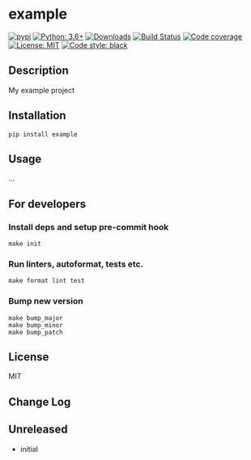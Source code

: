 # example

[![pypi](https://badge.fury.io/py/example.svg)](https://pypi.org/project/example)
[![Python: 3.6+](https://img.shields.io/badge/Python-3.6+-blue.svg)](https://pypi.org/project/example)
[![Downloads](https://img.shields.io/pypi/dm/example.svg)](https://pypistats.org/packages/example)
[![Build Status](https://travis-ci.org/m-burst/example.svg?branch=master)](https://travis-ci.org/m-burst/example)
[![Code coverage](https://codecov.io/gh/m-burst/example/branch/master/graph/badge.svg)](https://codecov.io/gh/m-burst/example)
[![License: MIT](https://img.shields.io/badge/License-MIT-green.svg)](https://en.wikipedia.org/wiki/MIT_License)
[![Code style: black](https://img.shields.io/badge/code%20style-black-000000.svg)](https://github.com/ambv/black)

## Description

My example project

## Installation

    pip install example

## Usage

...

## For developers

### Install deps and setup pre-commit hook

    make init

### Run linters, autoformat, tests etc.

    make format lint test

### Bump new version

    make bump_major
    make bump_minor
    make bump_patch

## License

MIT

## Change Log

Unreleased
-----

* initial
